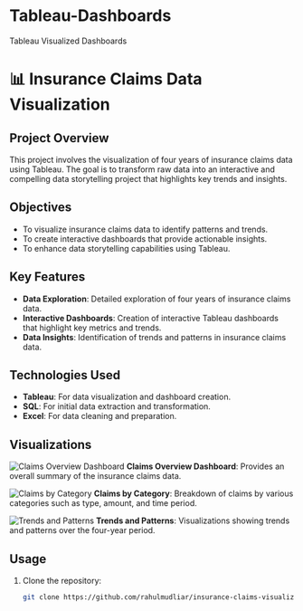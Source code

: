 # Tableau-Dashboards
Tableau Visualized Dashboards
# 📊 Insurance Claims Data Visualization

## Project Overview
This project involves the visualization of four years of insurance claims data using Tableau. The goal is to transform raw data into an interactive and compelling data storytelling project that highlights key trends and insights.

## Objectives
- To visualize insurance claims data to identify patterns and trends.
- To create interactive dashboards that provide actionable insights.
- To enhance data storytelling capabilities using Tableau.

## Key Features
- **Data Exploration**: Detailed exploration of four years of insurance claims data.
- **Interactive Dashboards**: Creation of interactive Tableau dashboards that highlight key metrics and trends.
- **Data Insights**: Identification of trends and patterns in insurance claims data.

## Technologies Used
- **Tableau**: For data visualization and dashboard creation.
- **SQL**: For initial data extraction and transformation.
- **Excel**: For data cleaning and preparation.

## Visualizations
![Claims Overview Dashboard](path/to/claims-overview-dashboard.png)
**Claims Overview Dashboard**: Provides an overall summary of the insurance claims data.

![Claims by Category](path/to/claims-by-category.png)
**Claims by Category**: Breakdown of claims by various categories such as type, amount, and time period.

![Trends and Patterns](path/to/trends-and-patterns.png)
**Trends and Patterns**: Visualizations showing trends and patterns over the four-year period.

## Usage
1. Clone the repository:
   ```bash
   git clone https://github.com/rahulmudliar/insurance-claims-visualization.git
